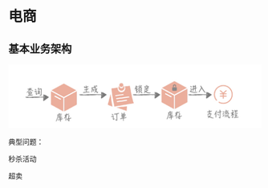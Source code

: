 # 电商

## 基本业务架构

![](https://raw.githubusercontent.com/dunwu/images/dev/snap/20210805222544.jpg)

典型问题：

秒杀活动

超卖
